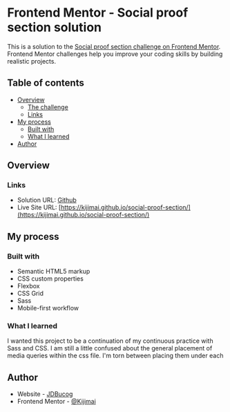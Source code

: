 # Frontend Mentor - Social proof section solution

This is a solution to the [Social proof section challenge on Frontend Mentor](https://www.frontendmentor.io/challenges/social-proof-section-6e0qTv_bA). Frontend Mentor challenges help you improve your coding skills by building realistic projects.

## Table of contents

- [Overview](#overview)
  - [The challenge](#the-challenge)
  - [Links](#links)
- [My process](#my-process)
  - [Built with](#built-with)
  - [What I learned](#what-i-learned)
- [Author](#author)

## Overview

### Links

- Solution URL: [Github](https://github.com/Kijimai/social-proof-section)
- Live Site URL: [https://kijimai.github.io/social-proof-section/](https://kijimai.github.io/social-proof-section/)

## My process

### Built with

- Semantic HTML5 markup
- CSS custom properties
- Flexbox
- CSS Grid
- Sass
- Mobile-first workflow

### What I learned

I wanted this project to be a continuation of my continuous practice with Sass and CSS.
I am still a little confused about the general placement of media queries within the css file. I'm torn
between placing them under each

## Author

- Website - [JDBucog](https://JDBucog.com)
- Frontend Mentor - [@Kijimai](https://www.frontendmentor.io/profile/Kijimai)
